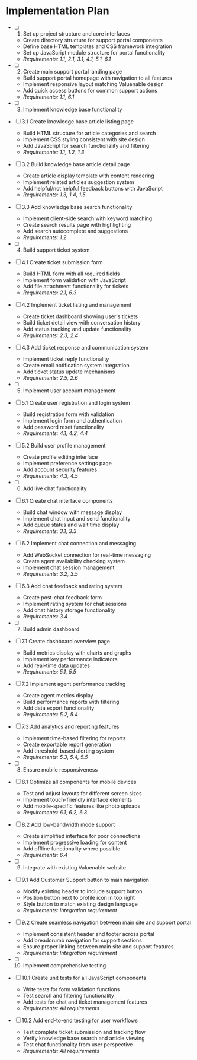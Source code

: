 # Implementation Plan

- [ ] 1. Set up project structure and core interfaces
  - Create directory structure for support portal components
  - Define base HTML templates and CSS framework integration
  - Set up JavaScript module structure for portal functionality
  - _Requirements: 1.1, 2.1, 3.1, 4.1, 5.1, 6.1_

- [ ] 2. Create main support portal landing page
  - Build support portal homepage with navigation to all features
  - Implement responsive layout matching Valuenable design
  - Add quick access buttons for common support actions
  - _Requirements: 1.1, 6.1_

- [ ] 3. Implement knowledge base functionality
- [ ] 3.1 Create knowledge base article listing page
  - Build HTML structure for article categories and search
  - Implement CSS styling consistent with site design
  - Add JavaScript for search functionality and filtering
  - _Requirements: 1.1, 1.2, 1.3_

- [ ] 3.2 Build knowledge base article detail page
  - Create article display template with content rendering
  - Implement related articles suggestion system
  - Add helpful/not helpful feedback buttons with JavaScript
  - _Requirements: 1.3, 1.4, 1.5_

- [ ] 3.3 Add knowledge base search functionality
  - Implement client-side search with keyword matching
  - Create search results page with highlighting
  - Add search autocomplete and suggestions
  - _Requirements: 1.2_

- [ ] 4. Build support ticket system
- [ ] 4.1 Create ticket submission form
  - Build HTML form with all required fields
  - Implement form validation with JavaScript
  - Add file attachment functionality for tickets
  - _Requirements: 2.1, 6.3_

- [ ] 4.2 Implement ticket listing and management
  - Create ticket dashboard showing user's tickets
  - Build ticket detail view with conversation history
  - Add status tracking and update functionality
  - _Requirements: 2.3, 2.4_

- [ ] 4.3 Add ticket response and communication system
  - Implement ticket reply functionality
  - Create email notification system integration
  - Add ticket status update mechanisms
  - _Requirements: 2.5, 2.6_

- [ ] 5. Implement user account management
- [ ] 5.1 Create user registration and login system
  - Build registration form with validation
  - Implement login form and authentication
  - Add password reset functionality
  - _Requirements: 4.1, 4.2, 4.4_

- [ ] 5.2 Build user profile management
  - Create profile editing interface
  - Implement preference settings page
  - Add account security features
  - _Requirements: 4.3, 4.5_

- [ ] 6. Add live chat functionality
- [ ] 6.1 Create chat interface components
  - Build chat window with message display
  - Implement chat input and send functionality
  - Add queue status and wait time display
  - _Requirements: 3.1, 3.3_

- [ ] 6.2 Implement chat connection and messaging
  - Add WebSocket connection for real-time messaging
  - Create agent availability checking system
  - Implement chat session management
  - _Requirements: 3.2, 3.5_

- [ ] 6.3 Add chat feedback and rating system
  - Create post-chat feedback form
  - Implement rating system for chat sessions
  - Add chat history storage functionality
  - _Requirements: 3.4_

- [ ] 7. Build admin dashboard
- [ ] 7.1 Create dashboard overview page
  - Build metrics display with charts and graphs
  - Implement key performance indicators
  - Add real-time data updates
  - _Requirements: 5.1, 5.5_

- [ ] 7.2 Implement agent performance tracking
  - Create agent metrics display
  - Build performance reports with filtering
  - Add data export functionality
  - _Requirements: 5.2, 5.4_

- [ ] 7.3 Add analytics and reporting features
  - Implement time-based filtering for reports
  - Create exportable report generation
  - Add threshold-based alerting system
  - _Requirements: 5.3, 5.4, 5.5_

- [ ] 8. Ensure mobile responsiveness
- [ ] 8.1 Optimize all components for mobile devices
  - Test and adjust layouts for different screen sizes
  - Implement touch-friendly interface elements
  - Add mobile-specific features like photo uploads
  - _Requirements: 6.1, 6.2, 6.3_

- [ ] 8.2 Add low-bandwidth mode support
  - Create simplified interface for poor connections
  - Implement progressive loading for content
  - Add offline functionality where possible
  - _Requirements: 6.4_

- [ ] 9. Integrate with existing Valuenable website
- [ ] 9.1 Add Customer Support button to main navigation
  - Modify existing header to include support button
  - Position button next to profile icon in top right
  - Style button to match existing design language
  - _Requirements: Integration requirement_

- [ ] 9.2 Create seamless navigation between main site and support portal
  - Implement consistent header and footer across portal
  - Add breadcrumb navigation for support sections
  - Ensure proper linking between main site and support features
  - _Requirements: Integration requirement_

- [ ] 10. Implement comprehensive testing
- [ ] 10.1 Create unit tests for all JavaScript components
  - Write tests for form validation functions
  - Test search and filtering functionality
  - Add tests for chat and ticket management features
  - _Requirements: All requirements_

- [ ] 10.2 Add end-to-end testing for user workflows
  - Test complete ticket submission and tracking flow
  - Verify knowledge base search and article viewing
  - Test chat functionality from user perspective
  - _Requirements: All requirements_